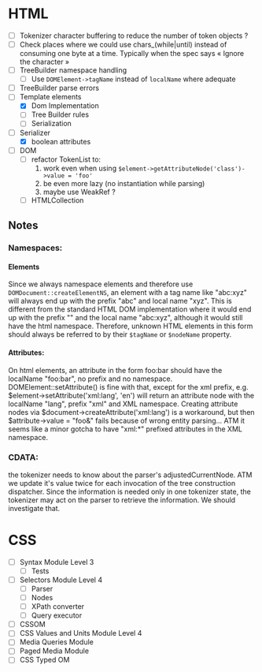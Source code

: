 # HTML
- [ ] Tokenizer character buffering to reduce the number of token objects ?
- [ ] Check places where we could use chars_(while|until) instead of consuming one byte at a time.
    Typically when the spec says « Ignore the character »
- [ ] TreeBuilder namespace handling
    - [ ] Use `DOMElement->tagName` instead of `localName` where adequate
- [ ] TreeBuilder parse errors
- [ ] Template elements
    - [x] Dom Implementation
    - [ ] Tree Builder rules
    - [ ] Serialization
- [ ] Serializer
    - [x] boolean attributes
- [ ] DOM
    - [ ] refactor TokenList to:
        1. work even when using `$element->getAttributeNode('class')->value = 'foo'`
        2. be even more lazy (no instantiation while parsing)
        3. maybe use WeakRef ?
    - [ ] HTMLCollection

## Notes

### Namespaces:

#### Elements
Since we always namespace elements and therefore use `DOMDocument::createElementNS`,
an element with a tag name like "abc:xyz" will always end up with the prefix "abc" and local name "xyz".
This is different from the standard HTML DOM implementation where it would end up with
the prefix "" and the local name "abc:xyz", although it would still have the html namespace.
Therefore, unknown HTML elements in this form should always be referred to by their `$tagName` or `$nodeName` property.


#### Attributes:
On html elements, an attribute in the form foo:bar should have the localName "foo:bar", no prefix and no namespace.
DOMElement::setAttribute() is fine with that, except for the xml prefix, e.g.
$element->setAttribute('xml:lang', 'en') will return an attribute node with the
localName "lang", prefix "xml" and XML namespace.
Creating attribute nodes via $document->createAttribute('xml:lang') is a workaround, but then
$attribute->value = "foo&" fails because of wrong entity parsing...
ATM it seems like a minor gotcha to have "xml:*" prefixed attributes in the XML namespace.

### CDATA:
the tokenizer needs to know about the parser's adjustedCurrentNode.
ATM we update it's value twice for each invocation of the tree construction dispatcher.
Since the information is needed only in one tokenizer state, the tokenizer may act on the parser
to retrieve the information. We should investigate that.

# CSS

- [ ] Syntax Module Level 3
    - [ ] Tests
- [ ] Selectors Module Level 4
    - [ ] Parser
    - [ ] Nodes
    - [ ] XPath converter
    - [ ] Query executor
- [ ] CSSOM
- [ ] CSS Values and Units Module Level 4
- [ ] Media Queries Module
- [ ] Paged Media Module
- [ ] CSS Typed OM
